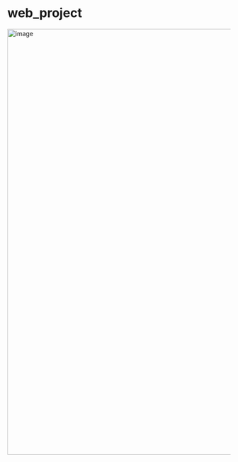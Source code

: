 # web_project
<img width="960" alt="image" src="https://user-images.githubusercontent.com/25077676/222876829-49dc1c7e-97bb-4202-a37d-7602cdcf985c.png">
